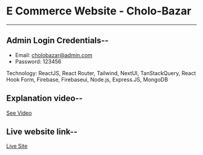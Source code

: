 # E Commerce Website - Cholo-Bazar
---
## Admin Login Credentials--
* Email: cholobazar@admin.com
* Password: 123456

Technology: ReactJS, React Router, Tailwind, NextUI, TanStackQuery, React Hook Form, Firebase, Firebaseui, Node.js, Express.JS, MongoDB

## Explanation video--
[See Video](https://www.facebook.com/100076435238895/videos/709346154472404/)

## Live website link--
[Live Site](https://cholo-bazar-e-commerce.web.app/)
